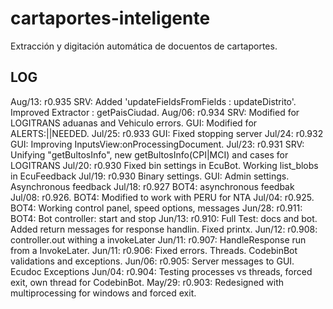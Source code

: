 # cartaportes-inteligente
Extracción y digitación automática de docuentos de cartaportes.

## LOG
Aug/13: r0.935  SRV: Added 'updateFieldsFromFields : updateDistrito'. Improved Extractor : getPaisCiudad.
Aug/06: r0.934  SRV: Modified for LOGITRANS aduanas and Vehiculo errors. GUI: Modified for ALERTS:||NEEDED.
Jul/25: r0.933  GUI: Fixed stopping server
Jul/24: r0.932  GUI: Improving InputsView:onProcessingDocument.
Jul/23: r0.931  SRV: Unifying "getBultosInfo", new getBultosInfo(CPI|MCI) and cases for LOGITRANS
Jul/20: r0.930  Fixed bin settings in EcuBot. Working list_blobs in EcuFeedback
Jul/19: r0.930  Binary settings. GUI: Admin settings. Asynchronous feedback
Jul/18: r0.927  BOT4: asynchronous feedbak
Jul/08: r0.926. BOT4: Modified to work with PERU for NTA
Jul/04: r0.925. BOT4: Working control panel, speed options, messages
Jun/28: r0.911: BOT4: Bot controller: start and stop
Jun/13: r0.910: Full Test: docs and bot. Added return messages for response handlin. Fixed printx.
Jun/12: r0.908: controller.out withing a invokeLater
Jun/11: r0.907: HandleResponse run from a InvokeLater.
Jun/11: r0.906: Fixed errors. Threads. CodebinBot validations and exceptions.
Jun/06: r0.905: Server messages to GUI. Ecudoc Exceptions 
Jun/04: r0.904: Testing processes vs threads, forced exit, own thread for CodebinBot.
May/29: r0.903: Redesigned with multiprocessing for windows and forced exit.


